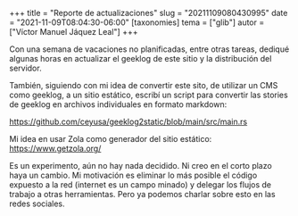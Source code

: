 +++
title = "Reporte de actualizaciones"
slug = "20211109080430995"
date = "2021-11-09T08:04:30-06:00"
[taxonomies]
tema = ["glib"]
autor = ["Víctor Manuel Jáquez Leal"]
+++

Con una semana de vacaciones no planificadas, entre otras tareas, dediqué
algunas horas en actualizar el geeklog de este sitio y la distribución del
servidor.

También, siguiendo con mi idea de convertir este sito, de utilizar un CMS como
geeklog, a un sitio estático, escribí un script para convertir las stories de
geeklog en archivos individuales en formato markdown:

<https://github.com/ceyusa/geeklog2static/blob/main/src/main.rs>

Mi idea en usar Zola como generador del sitio estático:
<https://www.getzola.org/>

Es un experimento, aún no hay nada decidido. Ni creo en el corto plazo haya un
cambio. Mi motivación es eliminar lo más posible el código expuesto a la red
(internet es un campo minado) y delegar los flujos de trabajo a otras
herramientas. Pero ya podemos charlar sobre esto en las redes sociales.
